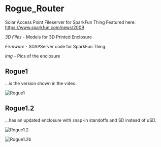 # Rogue_Router

Solar Access Point Fileserver for SparkFun Thing
Featured here: https://www.sparkfun.com/news/2009

*3D Files* - Models for 3D Printed Enclosure

*Firmware* - SDAPServer code for SparkFun Thing

*Img* - Pics of the enclosure

## Rogue1 

...is the version shown in the video.

![Rogue1](https://raw.githubusercontent.com/sparkfun/Rogue_Router/master/Img/Rogue1.jpg)

## Rogue1.2 

...has an updated enclosure with snap-in standoffs and SD instead of uSD. 

![Rogue1.2](https://raw.githubusercontent.com/sparkfun/Rogue_Router/master/Img/Rogue1.2_closeup.jpg)

![Rogue1.2b](https://raw.githubusercontent.com/sparkfun/Rogue_Router/master/Img/Rogue1.2.jpg)
